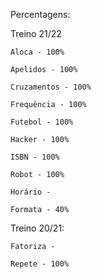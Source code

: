 Percentagens:

Treino 21/22

    Aloca - 100%

    Apelidos - 100%

    Cruzamentos - 100%

    Frequência - 100%

    Futebol - 100%

    Hacker - 100%

    ISBN - 100%

    Robot - 100%
    
    Horário - 
    
    Formata - 40%

Treino 20/21:

    Fatoriza - 
    
    Repete - 100%
    
